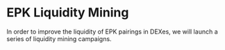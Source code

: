 # EPK Liquidity Mining

In order to improve the liquidity of EPK pairings in DEXes, we will launch a series of liquidity mining campaigns.
